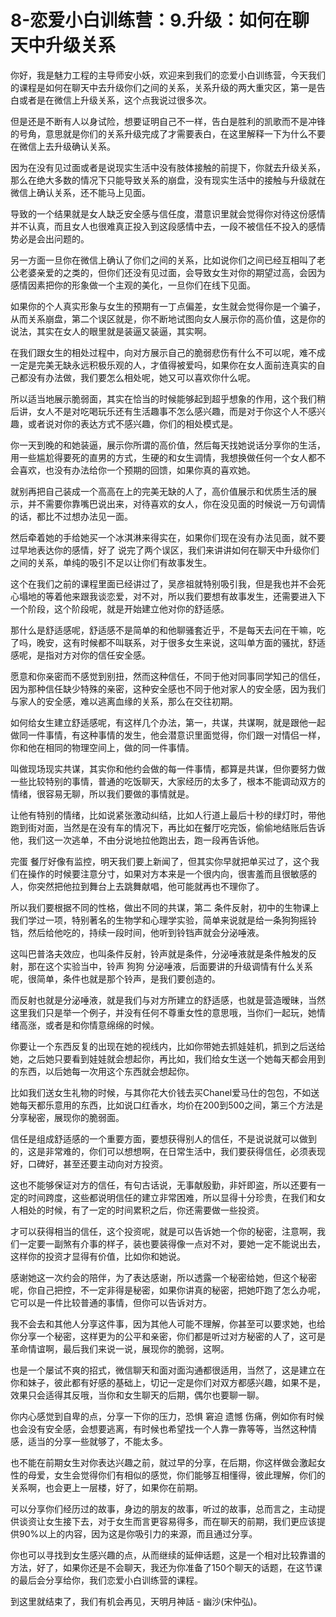# 8-恋爱小白训练营：9.升级：如何在聊天中升级关系

你好，我是魅力工程的主导师安小妖，欢迎来到我们的恋爱小白训练营，今天我们的课程是如何在聊天中去升级你们之间的关系，关系升级的两大重灾区，第一是告白或者是在微信上升级关系，这个点我说过很多次。

但是还是不断有人以身试险，想要证明自己不一样，告白是胜利的凯歌而不是冲锋的号角，意思就是你们的关系升级完成了才需要表白，在这里解释一下为什么不要在微信上去升级确认关系。

因为在没有见过面或者是说现实生活中没有肢体接触的前提下，你就去升级关系，那么在绝大多数的情况下只能导致关系的崩盘，没有现实生活中的接触与升级就在微信上确认关系，还不能马上见面。

导致的一个结果就是女人缺乏安全感与信任度，潜意识里就会觉得你对待这份感情并不认真，而且女人也很难真正投入到这段感情中去，一段不被信任不投入的感情势必是会出问题的。

另一方面一旦你在微信上确认了你们之间的关系，比如说你们之间已经互相叫了老公老婆亲爱的之类的，但你们还没有见过面，会导致女生对你的期望过高，会因为感情因素把你的形象做一个主观的美化，一旦你们在线下见面。

如果你的个人真实形象与女生的预期有一丁点偏差，女生就会觉得你是一个骗子，从而关系崩盘，第二个误区就是，你不断地试图向女人展示你的高价值，这是你的说法，其实在女人的眼里就是装逼又装逼，其实啊。

在我们跟女生的相处过程中，向对方展示自己的脆弱悲伤有什么不可以呢，难不成一定是完美无缺永远积极乐观的人，才值得被爱吗，如果你在女人面前连真实的自己都没有办法做，我们要怎么相处呢，她又可以喜欢你什么呢。

所以适当地展示脆弱面，其实在恰当的时候能够起到超乎想象的作用，这个我们稍后讲，女人不是对吃喝玩乐还有生活趣事不怎么感兴趣，而是对于你这个人不感兴趣，或者说对你的表达方式不感兴趣，你们的相处模式是。

你一天到晚的和她装逼，展示你所谓的高价值，然后每天找她说话分享你的生活，用一些尴尬得要死的直男的方式，生硬的和女生调情，我想换做任何一个女人都不会喜欢，也没有办法给你一个预期的回馈，如果你真的喜欢她。

就别再把自己装成一个高高在上的完美无缺的人了，高价值展示和优质生活的展示，并不需要你靠嘴巴说出来，对待喜欢的女人，你在没见面的时候说一万句调情的话，都比不过想办法见一面。

然后牵着她的手给她买一个冰淇淋来得实在，如果你们现在没有办法见面，就不要过早地表达你的感情，好了 说完了两个误区，我们来讲讲如何在聊天中升级你们之间的关系，单纯的吸引不足以让你们有故事发生。

这个在我们之前的课程里面已经讲过了，吴彦祖就特别吸引我，但是我也并不会死心塌地的等着他来跟我谈恋爱，对不对，所以我们要想有故事发生，还需要进入下一个阶段，这个阶段呢，就是开始建立他对你的舒适感。

那什么是舒适感呢，舒适感不是简单的和他聊骚套近乎，不是每天去问在干嘛，吃了吗，晚安，这有时候都不叫联系，对于很多女生来说，这叫单方面的骚扰，舒适感呢，是指对方对你的信任安全感。

愿意和你亲密而不感觉到别扭，然而这种信任，不同于他对同事同学知己的信任，因为那种信任缺少特殊的亲密，这种安全感也不同于他对家人的安全感，因为我们与家人的安全感，难以逃离血缘的关系，那么在交往初期。

如何给女生建立舒适感呢，有这样几个办法，第一，共谋，共谋啊，就是跟他一起做同一件事情，有这种事情的发生，他会潜意识里面觉得，你们跟一对情侣一样，你和他在相同的物理空间上，做的同一件事情。

叫做现场现实共谋，其实你和他约会做的每一件事情，都算是共谋，但你要努力做一些比较特别的事情，普通的吃饭聊天，大家经历的太多了，根本不能调动双方的情绪，很容易无聊，所以我们要做的事情就是。

让他有特别的情绪，比如说紧张激动纠结，比如人行道上最后十秒的绿灯时，带他跑到街对面，当然是在没有车的情况下，再比如在餐厅吃完饭，偷偷地结账后告诉他，我们这一次逃单，不由分说地拉他跑出去，跑一段再告诉他。

完蛋 餐厅好像有监控，明天我们要上新闻了，但其实你早就把单买过了，这个我们在操作的时候要注意分寸，如果对方本来是一个很内向，很害羞而且很敏感的人，你突然把他拉到舞台上去跳舞献唱，他可能就再也不理你了。

所以我们要根据不同的性格，做出不同的共谋，第二 条件反射，初中的生物课上我们学过一项，特别著名的生物学和心理学实验，简单来说就是给一条狗狗摇铃铛，然后给他吃的，持续一段时间，他听到铃铛声就会分泌唾液。

这叫巴普洛夫效应，也叫条件反射，铃声就是条件，分泌唾液就是条件触发的反射，那在这个实验当中，铃声 狗狗 分泌唾液，后面要讲的升级调情有什么关系呢，很简单，条件也就是那个铃声，是我们要创造的。

而反射也就是分泌唾液，就是我们与对方所建立的舒适感，也就是营造暧昧，当然这里我们只是举一个例子，并没有任何不尊重女性的意思哦，当你们一起玩，她情绪高涨，或者是和你情意绵绵的时候。

你要让一个东西反复的出现在她的视线内，比如你带她去抓娃娃机，抓到之后送给她，之后她只要看到娃娃就会想起你，再比如，我们给女生送一个她每天都会用到的东西，以后她每一次用这个东西就会想起你。

比如我们送女生礼物的时候，与其你花大价钱去买Chanel爱马仕的包包，不如送她每天都乐意用的东西，比如说口红香水，均价在200到500之间，第三个方法是分享秘密，展现你的脆弱面。

信任是组成舒适感的一个重要方面，要想获得别人的信任，不是说说就可以做到的，这是非常难的，你们可以想想啊，在日常生活中，我们要获得信任，必须表现好，口碑好，甚至还要主动向对方投资。

这也不能够保证对方的信任，有句古话说，无事献殷勤，非奸即盗，所以还要有一定的时间跨度，这些都说明信任的建立非常困难，所以显得十分珍贵，在我们和女人相处的时候，有了一定的时间累积之后，你还需要做一些投资。

才可以获得相当的信任，这个投资呢，就是可以告诉她一个你的秘密，注意啊，我们一定要一副煞有介事的样子，装也要装得像一点对不对，要她一定不能说出去，这样你的投资才显得有价值，比如你和她说。

感谢她这一次约会的陪伴，为了表达感谢，所以透露一个秘密给她，但这个秘密呢，你自己把控，不一定非得是秘密，如果你讲真的秘密，把她吓跑了怎么办呢，它可以是一件比较普通的事情，但你可以告诉对方。

我不会去和其他人分享这件事，因为其他人可能不理解，你甚至可以要求她，也给你分享一个秘密，这样更为的公平和亲密，你们都是听过对方秘密的人了，这可是革命情谊啊，最后我们来说一说，展现你的脆弱，这啊。

也是一个屡试不爽的招式，微信聊天和面对面沟通都很适用，当然了，这是建立在你和妹子，彼此都有好感的基础上，切记一定是你们对双方都感兴趣，如果不是，效果只会适得其反哦，当你和女生聊天的后期，偶尔也要聊一聊。

你内心感觉到自卑的点，分享一下你的压力，恐惧 窘迫 遗憾 伤痛，例如你有时候也会没有安全感，会想要逃离，有时候也希望找一个人靠一靠等等，当然这种情感，适当的分享一些就够了，不能太多。

也不能在前期女生对你表达兴趣之前，就过早的分享，在后期，你这样做会激起女性的母爱，女生会觉得你们有相似的感觉，你们能够互相懂得，彼此理解，你们的关系啊，也会更上一层楼，好了，如果你在前期。

可以分享你们经历过的故事，身边的朋友的故事，听过的故事，总而言之，主动提供谈资让女生接下去，对于女生而言更容易得多，而在聊天的前期，我们更应该提供90%以上的内容，因为这是你吸引力的来源，而且通过分享。

你也可以寻找到女生感兴趣的点，从而继续的延伸话题，这是一个相对比较靠谱的方法，好了，如果你还是不会聊天，我还为你准备了150个聊天的话题，在这节课的最后会分享给你，我们恋爱小白训练营的课程。

到这里就结束了，我们有机会再见，天明月神話 - 幽沙(宋仲弘)。